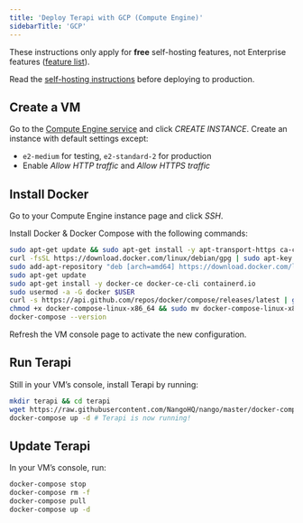 ```yaml
---
title: 'Deploy Terapi with GCP (Compute Engine)'
sidebarTitle: 'GCP'
---
```



These instructions only apply for **free** self-hosting features, not Enterprise features ([feature list]()).

Read the [self-hosting instructions](/host/self-host/self-hosting-instructions) before deploying to production.

## Create a VM[](#create-vm 'Direct link to Create a VM')

Go to the
[Compute Engine service](https://console.cloud.google.com/compute/instances) and
click _CREATE INSTANCE_. Create an instance with default settings except:

-   `e2-medium` for testing, `e2-standard-2` for production
-   Enable _Allow HTTP traffic_ and _Allow HTTPS traffic_

## Install Docker[](#install-docker 'Direct link to Install Docker')

Go to your Compute Engine instance page and click _SSH_.

Install Docker & Docker Compose with the following commands:

```bash
sudo apt-get update && sudo apt-get install -y apt-transport-https ca-certificates curl gnupg2 software-properties-common wget
curl -fsSL https://download.docker.com/linux/debian/gpg | sudo apt-key add --
sudo add-apt-repository "deb [arch=amd64] https://download.docker.com/linux/debian buster stable"
sudo apt-get update
sudo apt-get install -y docker-ce docker-ce-cli containerd.io
sudo usermod -a -G docker $USER
curl -s https://api.github.com/repos/docker/compose/releases/latest | grep browser_download_url  | grep docker-compose-linux-x86_64 | cut -d '"' -f 4 | wget -qi -
chmod +x docker-compose-linux-x86_64 && sudo mv docker-compose-linux-x86_64 /usr/local/bin/docker-compose
docker-compose --version
```

Refresh the VM console page to activate the new configuration.

## Run Terapi[](#run-terapi 'Direct link to Run Terapi')

Still in your VM’s console, install Terapi by running:

```bash
mkdir terapi && cd terapi
wget https://raw.githubusercontent.com/NangoHQ/nango/master/docker-compose.yaml
docker-compose up -d # Terapi is now running!
```

## Update Terapi[](#update-terapi 'Direct link to Update Terapi')

In your VM’s console, run:

```bash
docker-compose stop
docker-compose rm -f
docker-compose pull
docker-compose up -d
```
